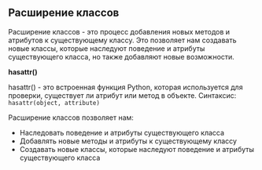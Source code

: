 ## Расширение классов

Расширение классов - это процесс добавления новых методов и атрибутов к существующему классу. Это позволяет нам создавать новые классы, которые наследуют поведение и атрибуты существующего класса, но также добавляют новые возможности.

**hasattr()**

hasattr() - это встроенная функция Python, которая используется для проверки, существует ли атрибут или метод в объекте.
Синтаксис: `hasattr(object, attribute)`

Расширение классов позволяет нам:

* Наследовать поведение и атрибуты существующего класса
* Добавлять новые методы и атрибуты к существующему классу
* Создавать новые классы, которые наследуют поведение и атрибуты существующего класса
